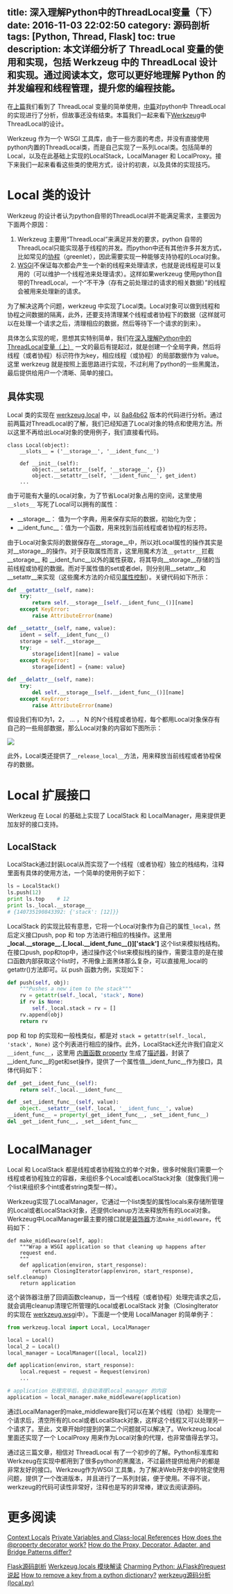 title: 深入理解Python中的ThreadLocal变量（下）
date: 2016-11-03 22:02:50
category: 源码剖析
tags: [Python, Thread, Flask]
toc: true
description: 本文详细分析了 ThreadLocal 变量的使用和实现，包括 Werkzeug 中的 ThreadLocal 设计和实现。通过阅读本文，您可以更好地理解 Python 的并发编程和线程管理，提升您的编程技能。
---

在[上篇](http://selfboot.cn/2016/08/22/threadlocal_overview/)我们看到了 ThreadLocal 变量的简单使用，[中篇](http://selfboot.cn/2016/08/26/threadlocal_implement/)对python中 ThreadLocal 的实现进行了分析，但故事还没有结束。本篇我们一起来看下[Werkzeug](http://werkzeug.pocoo.org/)中ThreadLocal的设计。

Werkzeug 作为一个 WSGI 工具库，由于一些方面的考虑，并没有直接使用python内置的ThreadLocal类，而是自己实现了一系列Local类。包括简单的Local，以及在此基础上实现的LocalStack，LocalManager 和 LocalProxy。接下来我们一起来看看这些类的使用方式，设计的初衷，以及具体的实现技巧。

<!-- more -->

# Local 类的设计

Werkzeug 的设计者认为python自带的ThreadLocal并不能满足需求，主要因为下面两个原因：

1. Werkzeug 主要用“ThreadLocal”来满足并发的要求，python 自带的ThreadLocal只能实现基于线程的并发。而python中还有其他许多并发方式，比如常见的[协程](https://github.com/xuelangZF/CS_Offer/blob/4ab9bed1a0b11b34f1761ba2ead3bf8387350d60/Python/Coroutine.md)（greenlet），因此需要实现一种能够支持协程的Local对象。
2. [WSGI](http://selfboot.cn/2016/08/07/forum_design_wsgi/)不保证每次都会产生一个新的线程来处理请求，也就是说线程是可以复用的（可以维护一个线程池来处理请求）。这样如果werkzeug 使用python自带的ThreadLocal，一个“不干净（存有之前处理过的请求的相关数据）”的线程会被用来处理新的请求。

为了解决这两个问题，werkzeug 中实现了Local类。Local对象可以做到线程和协程之间数据的隔离，此外，还要支持清理某个线程或者协程下的数据（这样就可以在处理一个请求之后，清理相应的数据，然后等待下一个请求的到来）。

具体怎么实现的呢，思想其实特别简单，我们在[深入理解Python中的ThreadLocal变量（上）](http://selfboot.cn/2016/08/22/threadlocal_overview/) 一文的最后有提起过，就是创建一个全局字典，然后将线程（或者协程）标识符作为key，相应线程（或协程）的局部数据作为 value。这里 werkzeug 就是按照上面思路进行实现，不过利用了python的一些黑魔法，最后提供给用户一个清晰、简单的接口。

## 具体实现

Local 类的实现在 [werkzeug.local](https://github.com/pallets/werkzeug/blob/master/werkzeug/local.py) 中，以 [8a84b62](https://github.com/pallets/werkzeug/commit/8a84b62b3dd89fe7d720d7948954e20ada690c40) 版本的代码进行分析。通过前两篇对ThreadLocal的了解，我们已经知道了Local对象的特点和使用方法。所以这里不再给出Local对象的使用例子，我们直接看代码。

```
class Local(object):
    __slots__ = ('__storage__', '__ident_func__')

    def __init__(self):
        object.__setattr__(self, '__storage__', {})
        object.__setattr__(self, '__ident_func__', get_ident)
    ...
```

由于可能有大量的Local对象，为了节省Local对象占用的空间，这里使用 `__slots__` 写死了Local可以拥有的属性：

* \_\_storage\_\_： 值为一个字典，用来保存实际的数据，初始化为空；
* \_\_ident_func\_\_：值为一个函数，用来找到当前线程或者协程的标志符。

由于Local对象实际的数据保存在\_\_storage\_\_中，所以对Local属性的操作其实是对\_\_storage\_\_的操作。对于获取属性而言，这里用魔术方法`__getattr__`拦截\_\_storage\_\_ 和 \_\_ident_func\_\_以外的属性获取，将其导向\_\_storage\_\_存储的当前线程或协程的数据。而对于属性值的set或者del，则分别用\_\_setattr\_\_和\_\_setattr\_\_来实现（这些魔术方法的介绍见[属性控制](https://github.com/xuelangZF/CS_Offer/blob/master/Python/Class.md#属性控制)）。关键代码如下所示：

```python
def __getattr__(self, name):
    try:
        return self.__storage__[self.__ident_func__()][name]
    except KeyError:
        raise AttributeError(name)

def __setattr__(self, name, value):
    ident = self.__ident_func__()
    storage = self.__storage__
    try:
        storage[ident][name] = value
    except KeyError:
        storage[ident] = {name: value}

def __delattr__(self, name):
    try:
        del self.__storage__[self.__ident_func__()][name]
    except KeyError:
        raise AttributeError(name)
```

假设我们有ID为1，2， ... ， N 的N个线程或者协程，每个都用Local对象保存有自己的一些局部数据，那么Local对象的内容如下图所示：

![][1]

此外，Local类还提供了`__release_local__`方法，用来释放当前线程或者协程保存的数据。

# Local 扩展接口

Werkzeug 在 Local 的基础上实现了 LocalStack 和 LocalManager，用来提供更加友好的接口支持。

## LocalStack

LocalStack通过封装Local从而实现了一个线程（或者协程）独立的栈结构，注释里面有具体的使用方法，一个简单的使用例子如下：

```python
ls = LocalStack()
ls.push(12)
print ls.top    # 12
print ls._local.__storage__
# {140735190843392: {'stack': [12]}}
```

LocalStack 的实现比较有意思，它将一个Local对象作为自己的属性`_local`，然后定义接口push, pop 和 top 方法进行相应的栈操作。这里用 **\_local.\_\_storage\_\_.[_local.\_\_ident\_func\_\_()]['stack']** 这个list来模拟栈结构。在接口push, pop和top中，通过操作这个list来模拟栈的操作，需要注意的是在接口函数内部获取这个list时，不用像上面黑体那么复杂，可以直接用\_local的getattr()方法即可。以 push 函数为例，实现如下：

```python
def push(self, obj):
    """Pushes a new item to the stack"""
    rv = getattr(self._local, 'stack', None)
    if rv is None:
        self._local.stack = rv = []
    rv.append(obj)
    return rv
```

pop 和 top 的实现和一般栈类似，都是对 `stack = getattr(self._local, 'stack', None)` 这个列表进行相应的操作。此外，LocalStack还允许我们自定义`__ident_func__`，这里用 [内置函数 property](https://docs.python.org/2/library/functions.html#property) 生成了[描述器](https://github.com/xuelangZF/CS_Offer/blob/master/Python/Descriptor.md)，封装了\_\_ident\_func\_\_的get和set操作，提供了一个属性值\_\_ident\_func\_\_作为接口，具体代码如下：

```python
def _get__ident_func__(self):
    return self._local.__ident_func__

def _set__ident_func__(self, value):
    object.__setattr__(self._local, '__ident_func__', value)
__ident_func__ = property(_get__ident_func__, _set__ident_func__)
del _get__ident_func__, _set__ident_func__
```

# LocalManager

Local 和 LocalStack 都是线程或者协程独立的单个对象，很多时候我们需要一个线程或者协程独立的容器，来组织多个Local或者LocalStack对象（就像我们用一个list来组织多个int或者string类型一样）。

Werkzeug实现了LocalManager，它通过一个list类型的属性locals来存储所管理的Local或者LocalStack对象，还提供cleanup方法来释放所有的Local对象。Werkzeug中LocalManager最主要的接口就是[装饰器](http://selfboot.cn/2014/08/10/python_decorator/)方法`make_middleware`，代码如下：

```
def make_middleware(self, app):
    """Wrap a WSGI application so that cleaning up happens after
    request end.
    """
    def application(environ, start_response):
        return ClosingIterator(app(environ, start_response), self.cleanup)
    return application
```

这个装饰器注册了回调函数cleanup，当一个线程（或者协程）处理完请求之后，就会调用cleanup清理它所管理的Local或者LocalStack 对象（ClosingIterator 的实现在 [werkzeug.wsgi](https://github.com/pallets/werkzeug/blob/master/werkzeug/wsgi.py)中）。下面是一个使用 LocalManager 的简单例子：

```python
from werkzeug.local import Local, LocalManager

local = Local()
local_2 = Local()
local_manager = LocalManager([local, local2])

def application(environ, start_response):
    local.request = request = Request(environ)
    ...

# application 处理完毕后，会自动清理local_manager 的内容
application = local_manager.make_middleware(application)
```

通过LocalManager的make_middleware我们可以在某个线程（协程）处理完一个请求后，清空所有的Local或者LocalStack对象，这样这个线程又可以处理另一个请求了。至此，文章开始时提到的第二个问题就可以解决了。Werkzeug.local 里面还实现了一个 LocalProxy 用来作为Local对象的代理，也非常值得去学习。

通过这三篇文章，相信对 ThreadLocal 有了一个初步的了解。Python标准库和Werkzeug在实现中都用到了很多python的黑魔法，不过最终提供给用户的都是非常友好的接口。Werkzeug作为WSGI 工具集，为了解决Web开发中的特定使用问题，提供了一个改进版本，并且进行了一系列封装，便于使用。不得不说，werkzeug的代码可读性非常好，注释也是写的非常棒，建议去阅读源码。

# 更多阅读

[Context Locals](http://werkzeug.pocoo.org/docs/0.11/local/)
[Private Variables and Class-local References](https://docs.python.org/2/tutorial/classes.html#private-variables-and-class-local-references)
[How does the @property decorator work?](http://stackoverflow.com/questions/17330160/how-does-the-property-decorator-work)
[How do the Proxy, Decorator, Adapter, and Bridge Patterns differ?](http://stackoverflow.com/questions/350404/how-do-the-proxy-decorator-adapter-and-bridge-patterns-differ/350471#350471)

[Flask源码剖析](http://mingxinglai.com/cn/2016/08/flask-source-code/)
[Werkzeug.locals 模块解读](https://www.15yan.com/story/j7BfM4NHEI9/)
[Charming Python: 从Flask的request说起](http://www.zlovezl.cn/articles/charming-python-start-from-flask-request/)
[How to remove a key from a python dictionary?](http://stackoverflow.com/questions/11277432/how-to-remove-a-key-from-a-python-dictionary)
[werkzeug源码分析(local.py)](https://www.ficapy.com/2016/08/03/werkzeug_local_note/)

[1]: https://slefboot-1251736664.cos.ap-beijing.myqcloud.com/20161103_threadlocal_enhance_1.png

